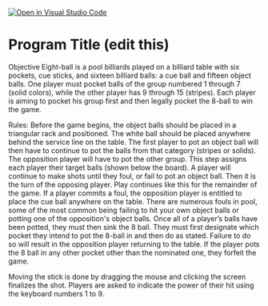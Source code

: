 [![Open in Visual Studio Code](https://classroom.github.com/assets/open-in-vscode-c66648af7eb3fe8bc4f294546bfd86ef473780cde1dea487d3c4ff354943c9ae.svg)](https://classroom.github.com/online_ide?assignment_repo_id=7991017&assignment_repo_type=AssignmentRepo)
# Program Title (edit this)

Objective
Eight-ball is a pool billiards played on a billiard table with six pockets, cue sticks, and sixteen billiard balls: a cue ball and fifteen object balls. One player must pocket balls of the group numbered 1 through 7 (solid colors), while the other player has 9 through 15 (stripes). Each player is aiming to pocket his group first and then legally pocket the 8-ball to win the game.

Rules:
Before the game begins, the object balls should be placed in a triangular rack and positioned. The white ball should be placed anywhere behind the service line on the table.
The first player to pot an object ball will then have to continue to pot the balls from that category (stripes or solids). The opposition player will have to pot the other group. This step assigns each player their target balls (shown below the board).
A player will continue to make shots until they foul, or fail to pot an object ball. Then it is the turn of the opposing player. Play continues like this for the remainder of the game.
If a player commits a foul, the opposition player is entitled to place the cue ball anywhere on the table. There are numerous fouls in pool, some of the most common being failing to hit your own object balls or potting one of the opposition's object balls.
Once all of a player’s balls have been potted, they must then sink the 8 ball. They must first designate which pocket they intend to pot the 8-ball in and then do as stated. Failure to do so will result in the opposition player returning to the table. If the player pots the 8 ball in any other pocket other than the nominated one, they forfeit the game.

Moving the stick is done by dragging the mouse and clicking the screen finalizes the shot. Players are asked to indicate the power of their hit using the keyboard numbers 1 to 9.
 


